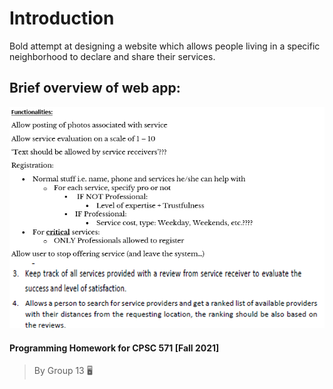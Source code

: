 # Introduction
Bold attempt at designing a website which allows people living in a specific neighborhood to declare and share their services.

## Brief overview of web app:
![.](ScreenShotTemp/funct.png)

#### Programming Homework for CPSC 571 [Fall 2021]
> By Group 13 :desktop_computer:	
